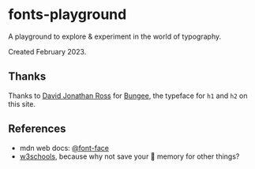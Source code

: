 # fonts-playground

A playground to explore &amp; experiment in the world of typography.

Created February 2023.

## Thanks

Thanks to [David Jonathan Ross](https://djr.com/) for [Bungee](https://djr.com/bungee), the typeface for `h1` and `h2` on this site.

## References

- mdn web docs: [@font-face](https://developer.mozilla.org/en-US/docs/Web/CSS/@font-face)
- [w3schools](https://www.w3schools.com/), because why not save your 🧠 memory for other things?
